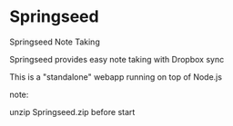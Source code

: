 Springseed
==========

Springseed Note Taking

Springseed provides easy note taking with Dropbox sync

This is a "standalone" webapp running on top of Node.js

note:

unzip Springseed.zip before start
